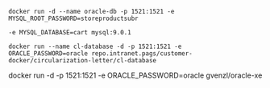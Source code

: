 ```
docker run -d --name oracle-db -p 1521:1521 -e MYSQL_ROOT_PASSWORD=storeproductsubr

-e MYSQL_DATABASE=cart mysql:9.0.1

```

`docker run --name cl-database -d -p 1521:1521 -e ORACLE_PASSWORD=oracle repo.intranet.pags/customer-docker/circularization-letter/cl-database`

docker run -d -p 1521:1521 -e ORACLE_PASSWORD=oracle gvenzl/oracle-xe
